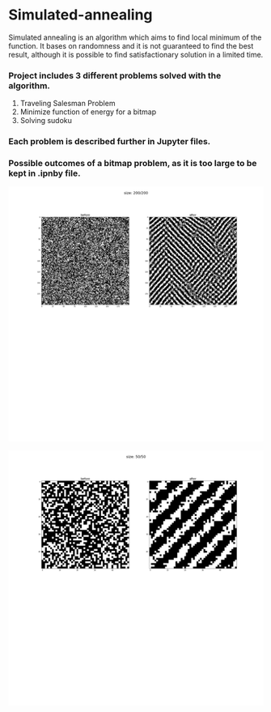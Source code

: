 # Simulated-annealing

Simulated annealing is an algorithm which aims to find local minimum of the function. It bases on randomness and it is not guaranteed to find the best result, although it is possible to find satisfactionary solution in a limited time.

### Project includes 3 different problems solved with the algorithm. 
1) Traveling Salesman Problem
2) Minimize function of energy for a bitmap
3) Solving sudoku
### Each problem is described further in Jupyter files.

### Possible outcomes of a bitmap problem, as it is too large to be kept in .ipnby file.
![Alt text](images/christmas_tree_neibourhood.png?raw=true "chistmas_tree")

![Alt text](images/results_2.png?raw=true "fun_result")
